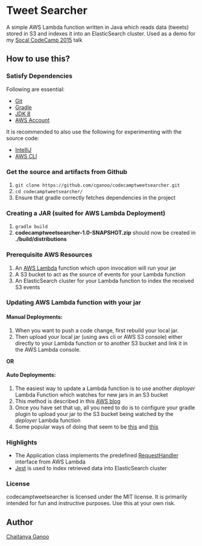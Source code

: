 Tweet Searcher
========

A simple AWS Lambda function written in Java which reads data (tweets) stored in S3 and indexes it into an ElasticSearch cluster.
Used as a demo for my [Socal CodeCamp 2015](http://socalcodecamp.net/) talk

## How to use this?

### Satisfy Dependencies

Following are essential:

* [Git](http://git-scm.com/downloads)
* [Gradle](https://gradle.org/)
* [JDK 8](http://www.oracle.com/technetwork/java/javase/downloads/jdk8-downloads-2133151.html)
* [AWS Account](http://docs.aws.amazon.com/cli/latest/userguide/cli-chap-getting-set-up.html#cli-signup)

It is recommended to also use the following for experimenting with the source code:

* [IntelliJ](https://www.jetbrains.com/idea/)
* [AWS CLI](http://docs.aws.amazon.com/cli/latest/userguide/installing.html)

### Get the source and artifacts from Github

1. `git clone https://github.com/cganoo/codecamptweetsearcher.git`
2. `cd codecamptweetsearcher/`
3. Ensure that gradle correctly fetches dependencies in the project

### Creating a JAR (suited for AWS Lambda Deployment)
1. `gradle build`
2. <b>codecamptweetsearcher-1.0-SNAPSHOT.zip</b> should now be created in <b>./build/distributions</b>

### Prerequisite AWS Resources
1. An [AWS Lambda](http://docs.aws.amazon.com/lambda/latest/dg/java-gs.html) function which upon invocation will run your jar
2. A S3 bucket to act as the source of events for your Lambda function
3. An ElasticSearch cluster for your Lambda function to index the received S3 events

### Updating AWS Lambda function with your jar

#### Manual Deployments:
1. When you want to push a code change, first rebuild your local jar.
2. Then upload your local jar (using aws cli or AWS S3 console) either directly to your Lambda function or to another S3 bucket and link it in the AWS Lambda console.

<b>OR</b>
#### Auto Deployments:
1. The easiest way to update a Lambda function is to use another <i>deployer</i> Lambda Function which watches for new jars in an S3 bucket
2. This method is described in this [AWS blog](https://aws.amazon.com/blogs/compute/new-deployment-options-for-aws-lambda/)
3. Once you have set that up, all you need to do is to configure your gradle plugin to upload your jar to the S3 bucket being watched by the <i>deployer</i> Lambda function
4. Some popular ways of doing that seem to be [this](https://github.com/literalice/gradle-aws-s3-sync) and [this](https://github.com/classmethod-aws/gradle-aws-plugin)

### Highlights

* The Application class implements the predefined [RequestHandler](http://docs.aws.amazon.com/lambda/latest/dg/java-handler-using-predefined-interfaces.html) interface from AWS Lambda
* [Jest](https://github.com/searchbox-io/Jest) is used to index retrieved data into ElasticSearch cluster

### License

codecamptweetsearcher is licensed under the MIT license. It is primarily intended for fun and instructive purposes.
Use this at your own risk.

## Author

[Chaitanya Ganoo](www.linkedin.com/in/cganoo)
